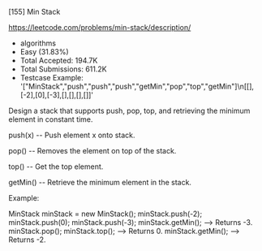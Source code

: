 [155] Min Stack  

https://leetcode.com/problems/min-stack/description/

* algorithms
* Easy (31.83%)
* Total Accepted:    194.7K
* Total Submissions: 611.2K
* Testcase Example:  '["MinStack","push","push","push","getMin","pop","top","getMin"]\n[[],[-2],[0],[-3],[],[],[],[]]'


Design a stack that supports push, pop, top, and retrieving the minimum element in constant time.


push(x) -- Push element x onto stack.


pop() -- Removes the element on top of the stack.


top() -- Get the top element.


getMin() -- Retrieve the minimum element in the stack.




Example:

MinStack minStack = new MinStack();
minStack.push(-2);
minStack.push(0);
minStack.push(-3);
minStack.getMin();   --> Returns -3.
minStack.pop();
minStack.top();      --> Returns 0.
minStack.getMin();   --> Returns -2.


